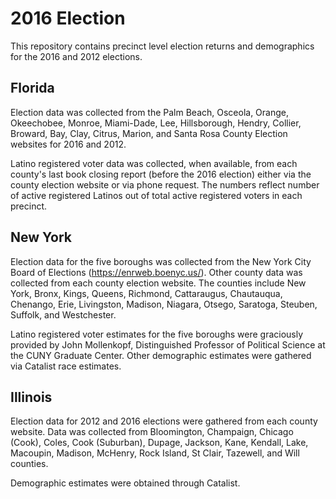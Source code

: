 # 2016 Election

This repository contains precinct level election returns and demographics for the 2016 and 2012 elections.

## Florida

Election data was collected from the Palm Beach, Osceola, Orange, Okeechobee, Monroe, Miami-Dade, Lee, Hillsborough, Hendry, Collier, Broward, Bay, Clay, Citrus, Marion, and Santa Rosa County Election websites for 2016 and 2012.

Latino registered voter data was collected, when available, from each county's last book closing report (before the 2016 election) either via the county election website or via phone request. The numbers reflect number of active registered Latinos out of total active registered voters in each precinct.

## New York

Election data for the five boroughs was collected from the New York City Board of Elections (https://enrweb.boenyc.us/). Other county data was collected from each county election website. The counties include New York, Bronx, Kings, Queens, Richmond, Cattaraugus, Chautauqua, Chenango, Erie, Livingston, Madison, Niagara, Otsego, Saratoga, Steuben, Suffolk, and Westchester.

Latino registered voter estimates for the five boroughs were graciously provided by John Mollenkopf, Distinguished Professor of Political Science at the CUNY Graduate Center. Other demographic estimates were gathered via Catalist race estimates.

## Illinois

Election data for 2012 and 2016 elections were gathered from each county website. Data was collected from Bloomington, Champaign, Chicago (Cook), Coles, Cook (Suburban), Dupage, Jackson, Kane, Kendall, Lake, Macoupin, Madison, McHenry, Rock Island, St Clair, Tazewell, and Will counties.

Demographic estimates were obtained through Catalist.



